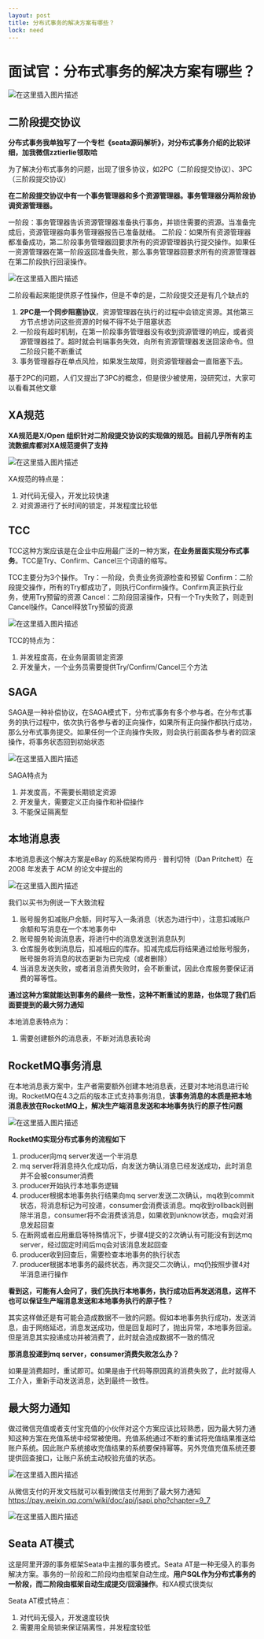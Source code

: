 ```yaml
---
layout: post
title: 分布式事务的解决方案有哪些？
lock: need
---
```

# 面试官：分布式事务的解决方案有哪些？

![在这里插入图片描述](https://img-blog.csdnimg.cn/028600d233db447fae72f9853882a1ae.jpg?)

## 二阶段提交协议

**分布式事务我单独写了一个专栏《seata源码解析》，对分布式事务介绍的比较详细，加我微信zztierlie领取哈**

为了解决分布式事务的问题，出现了很多协议，如2PC（二阶段提交协议）、3PC（三阶段提交协议）

**在二阶段提交协议中有一个事务管理器和多个资源管理器。事务管理器分两阶段协调资源管理器。**

一阶段：事务管理器告诉资源管理器准备执行事务，并锁住需要的资源。当准备完成后，资源管理器向事务管理器报告已准备就绪。
二阶段：如果所有资源管理器都准备成功，第二阶段事务管理器回要求所有的资源管理器执行提交操作。如果任一资源管理器在第一阶段返回准备失败，那么事务管理器回要求所有的资源管理器在第二阶段执行回滚操作。

![在这里插入图片描述](https://img-blog.csdnimg.cn/454901b7f2a04c7b8b05cbf3194e4cd1.png?)

二阶段看起来能提供原子性操作，但是不幸的是，二阶段提交还是有几个缺点的

1. **2PC是一个同步阻塞协议**，资源管理器在执行的过程中会锁定资源。其他第三方节点想访问这些资源的时候不得不处于阻塞状态
2. 一阶段有超时机制，在第一阶段事务管理器没有收到资源管理的响应，或者资源管理器挂了。超时就会判端事务失效，向所有资源管理器发送回滚命令。但二阶段只能不断重试
3. 事务管理器存在单点风险，如果发生故障，则资源管理器会一直阻塞下去。

基于2PC的问题，人们又提出了3PC的概念，但是很少被使用，没研究过，大家可以看看其他文章
## XA规范
**XA规范是X/Open 组织针对二阶段提交协议的实现做的规范。目前几乎所有的主流数据库都对XA规范提供了支持**

![在这里插入图片描述](https://img-blog.csdnimg.cn/c5f0aa060ab44e3abdebc574d56fbe63.png?)

XA规范的特点是：
1. 对代码无侵入，开发比较快速
2. 对资源进行了长时间的锁定，并发程度比较低
## TCC
TCC这种方案应该是在企业中应用最广泛的一种方案，**在业务层面实现分布式事务**。TCC是Try、Confirm、Cancel三个词语的缩写。

TCC主要分为3个操作。
Try：一阶段，负责业务资源检查和预留
Confirm：二阶段提交操作，所有的Try都成功了，则执行Confirm操作。Confirm真正执行业务，使用Try预留的资源
Cancel：二阶段回滚操作，只有一个Try失败了，则走到Cancel操作。Cancel释放Try预留的资源

![在这里插入图片描述](https://img-blog.csdnimg.cn/5d28f1c000154c3a920edb7d616e9293.png?)

TCC的特点为：
1. 并发程度高，在业务层面锁定资源
2. 开发量大，一个业务员需要提供Try/Confirm/Cancel三个方法
## SAGA
SAGA是一种补偿协议，在SAGA模式下，分布式事务有多个参与者。在分布式事务的执行过程中，依次执行各参与者的正向操作，如果所有正向操作都执行成功，那么分布式事务提交。如果任何一个正向操作失败，则会执行前面各参与者的回滚操作，将事务状态回到初始状态

![在这里插入图片描述](https://img-blog.csdnimg.cn/008461ca58a444b3b44774049e59be8a.png?)

SAGA特点为
1. 并发度高，不需要长期锁定资源
2. 开发量大，需要定义正向操作和补偿操作
3. 不能保证隔离型
## 本地消息表
本地消息表这个解决方案是eBay 的系统架构师丹 · 普利切特（Dan Pritchett）在 2008 年发表于 ACM 的论文中提出的

![在这里插入图片描述](https://img-blog.csdnimg.cn/9b93d8cd0a4a4db7b6aa9c4c33e7eead.png?)

我们以买书为例说一下大致流程
1. 账号服务扣减账户余额，同时写入一条消息（状态为进行中），注意扣减账户余额和写消息在一个本地事务中
2. 账号服务轮询消息表，将进行中的消息发送到消息队列
3. 仓库服务收到消息后，扣减相应的库存。扣减完成后将结果通过给账号服务，账号服务将消息的状态更新为已完成（或者删除）
4. 当消息发送失败，或者消息消费失败时，会不断重试，因此仓库服务要保证消费的幂等性。

**通过这种方案就能达到事务的最终一致性，这种不断重试的思路，也体现了我们后面要提到的最大努力通知**

本地消息表特点为：
1. 需要创建额外的消息表，不断对消息表轮询
## RocketMQ事务消息
在本地消息表方案中，生产者需要额外创建本地消息表，还要对本地消息进行轮询。RocketMQ在4.3之后的版本正式支持事务消息，**该事务消息的本质是把本地消息表放在RocketMQ上，解决生产端消息发送和本地事务执行的原子性问题**

![在这里插入图片描述](https://img-blog.csdnimg.cn/e9b68cf9eb7c4e8cbf667845ee8070ae.png?)

**RocketMQ实现分布式事务的流程如下**
1. producer向mq server发送一个半消息
2. mq server将消息持久化成功后，向发送方确认消息已经发送成功，此时消息并不会被consumer消费
3. producer开始执行本地事务逻辑
4. producer根据本地事务执行结果向mq server发送二次确认，mq收到commit状态，将消息标记为可投递，consumer会消费该消息。mq收到rollback则删除半消息，consumer将不会消费该消息，如果收到unknow状态，mq会对消息发起回查
5. 在断网或者应用重启等特殊情况下，步骤4提交的2次确认有可能没有到达mq server，经过固定时间后mq会对该消息发起回查
6. producer收到回查后，需要检查本地事务的执行状态
7. producer根据本地事务的最终状态，再次提交二次确认，mq仍按照步骤4对半消息进行操作

**看到这，可能有人会问了，我们先执行本地事务，执行成功后再发送消息，这样不也可以保证生产端消息发送和本地事务执行的原子性？**

其实这样做还是有可能会造成数据不一致的问题。假如本地事务执行成功，发送消息，由于网络延迟，消息发送成功，但是回复超时了，抛出异常，本地事务回滚。但是消息其实投递成功并被消费了，此时就会造成数据不一致的情况

**那消息投递到mq server，consumer消费失败怎么办？**

如果是消费超时，重试即可。如果是由于代码等原因真的消费失败了，此时就得人工介入，重新手动发送消息，达到最终一致性。

## 最大努力通知
做过微信充值或者支付宝充值的小伙伴对这个方案应该比较熟悉，因为最大努力通知这种方案在充值系统中经常被使用。充值系统通过不断的重试将充值结果推送给账户系统。因此账户系统接收充值结果的系统要保持幂等。另外充值充值系统还要提供回查接口，让账户系统主动校验充值的状态。

![在这里插入图片描述](https://img-blog.csdnimg.cn/8d94d738ae64462cbdf564d26d3e84f1.png?)

从微信支付的开发文档就可以看到微信支付用到了最大努力通知
https://pay.weixin.qq.com/wiki/doc/api/jsapi.php?chapter=9_7

![在这里插入图片描述](https://img-blog.csdnimg.cn/a9e4e6bba5fc4c3587b230fa3bfac21f.png?)

## Seata AT模式
这是阿里开源的事务框架Seata中主推的事务模式。Seata AT是一种无侵入的事务解决方案。事务的一阶段和二阶段均由框架自动生成。**用户SQL作为分布式事务的一阶段，而二阶段由框架自动生成提交/回滚操作**。和XA模式很类似

Seata AT模式特点：
1. 对代码无侵入，开发速度较快
2. 需要用全局锁来保证隔离性，并发程度较低